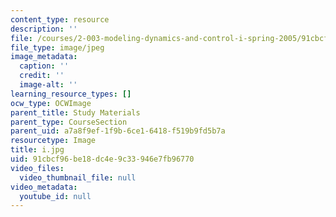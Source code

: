 ```yaml
---
content_type: resource
description: ''
file: /courses/2-003-modeling-dynamics-and-control-i-spring-2005/91cbcf96be18dc4e9c33946e7fb96770_i.jpg
file_type: image/jpeg
image_metadata:
  caption: ''
  credit: ''
  image-alt: ''
learning_resource_types: []
ocw_type: OCWImage
parent_title: Study Materials
parent_type: CourseSection
parent_uid: a7a8f9ef-1f9b-6ce1-6418-f519b9fd5b7a
resourcetype: Image
title: i.jpg
uid: 91cbcf96-be18-dc4e-9c33-946e7fb96770
video_files:
  video_thumbnail_file: null
video_metadata:
  youtube_id: null
---
```

